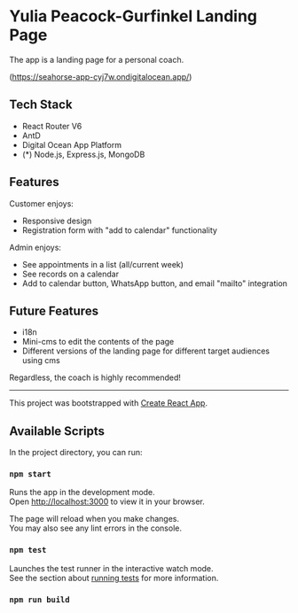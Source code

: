 # Yulia Peacock-Gurfinkel Landing Page

The app is a landing page for a personal coach.

(https://seahorse-app-cyj7w.ondigitalocean.app/)

## Tech Stack

- React Router V6
- AntD
- Digital Ocean App Platform
- (\*) Node.js, Express.js, MongoDB

## Features

Customer enjoys:

- Responsive design
- Registration form with "add to calendar" functionality

Admin enjoys:

- See appointments in a list (all/current week)
- See records on a calendar
- Add to calendar button, WhatsApp button, and email "mailto" integration

## Future Features

- i18n
- Mini-cms to edit the contents of the page
- Different versions of the landing page for different target audiences using cms

Regardless, the coach is highly recommended!

---

This project was bootstrapped with [Create React App](https://github.com/facebook/create-react-app).

## Available Scripts

In the project directory, you can run:

### `npm start`

Runs the app in the development mode.\
Open [http://localhost:3000](http://localhost:3000) to view it in your browser.

The page will reload when you make changes.\
You may also see any lint errors in the console.

### `npm test`

Launches the test runner in the interactive watch mode.\
See the section about [running tests](https://facebook.github.io/create-react-app/docs/running-tests) for more information.

### `npm run build`
